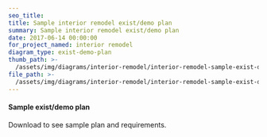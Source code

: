 ```yaml
---
seo_title:
title: Sample interior remodel exist/demo plan
summary: Sample interior remodel exist/demo plan
date: 2017-06-14 00:00:00
for_project_named: interior remodel
diagram_type: exist-demo-plan
thumb_path: >-
  /assets/img/diagrams/interior-remodel/interior-remodel-sample-exist-demo-plan.png
file_path: >-
  /assets/img/diagrams/interior-remodel/interior-remodel-sample-exist-demo-plan.pdf
---
```



#### Sample exist/demo plan

Download to see sample plan and requirements.